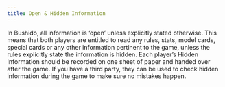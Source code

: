 ```yaml
---
title: Open & Hidden Information
---
```

In Bushido, all information is ‘open’ unless explicitly stated otherwise. 
This means that both players are entitled to read any rules, stats, model cards, special cards or any other information pertinent to the game, unless the rules explicitly state the information is hidden.
Each player’s Hidden Information should be recorded on one sheet of paper and handed over after the game. If you have a third party, they can be used to check hidden information during the game to make sure no mistakes happen.